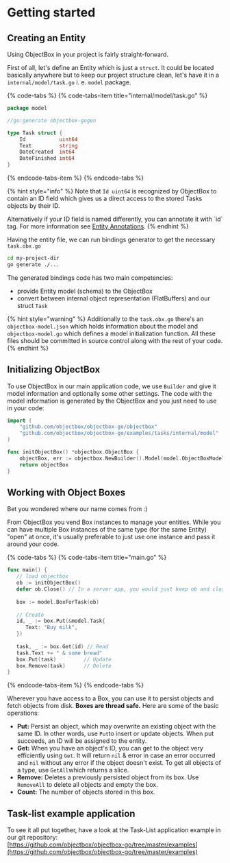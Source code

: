 # Getting started

## Creating an Entity

Using ObjectBox in your project is fairly straight-forward. 

First of all, let's define an Entity which is just a `struct`. It could be located basically anywhere but to keep our project structure clean, let's have it in a `internal/model/task.go` i. e. `model` package.

{% code-tabs %}
{% code-tabs-item title="internal/model/task.go" %}
```go
package model

//go:generate objectbox-gogen

type Task struct {
	Id           uint64
	Text         string
	DateCreated  int64
	DateFinished int64
}
```
{% endcode-tabs-item %}
{% endcode-tabs %}

{% hint style="info" %}
Note that `Id uint64` is recognized by ObjectBox to contain an ID field which gives us a direct access to the stored Tasks objects by their ID. 

Alternatively if your ID field is named differently, you can annotate it with \`id\` tag. For more information see [Entity Annotations](entity-annotations.md).
{% endhint %}

Having the entity file, we can run bindings generator to get the necessary `task.obx.go` 

```bash
cd my-project-dir
go generate ./...
```

The generated bindings code has two main competencies:

* provide Entity model \(schema\) to the ObjectBox
* convert between internal object representation \(FlatBuffers\) and our struct `Task`

{% hint style="warning" %}
Additionally to the `task.obx.go` there's an `objectbox-model.json` which holds information about the model and `objectbox-model.go` which defines a model initialization function. All these files should be committed in source control along with the rest of your code.
{% endhint %}

## Initializing ObjectBox

To use ObjectBox in our main application code, we use `Builder` and give it model information and optionally some other settings. The code with the model information is generated by the ObjectBox and you just need to use in your code:

```go
import (
	"github.com/objectbox/objectbox-go/objectbox"
	"github.com/objectbox/objectbox-go/examples/tasks/internal/model"
)

func initObjectBox() *objectbox.ObjectBox {
	objectBox, err := objectbox.NewBuilder().Model(model.ObjectBoxModel()).Build()
	return objectBox
}
```

## Working with Object Boxes

Bet you wondered where our name comes from :\)

From ObjectBox you vend Box instances to manage your entities. While you can have multiple Box instances of the same type \(for the same Entity\) "open" at once, it's usually preferable to just use one instance and pass it around your code. 

{% code-tabs %}
{% code-tabs-item title="main.go" %}
```go
func main() {
   // load objectbox
   ob := initObjectBox()
   defer ob.Close() // In a server app, you would just keep ob and close on shutdown
   
   box := model.BoxForTask(ob)
   
   // Create
   id, _ := box.Put(&model.Task{
      Text: "Buy milk",
   })
   
   task, _ := box.Get(id) // Read
   task.Text += " & some bread"
   box.Put(task)         // Update
   box.Remove(task)      // Delete
}
```
{% endcode-tabs-item %}
{% endcode-tabs %}

Wherever you have access to a Box, you can use it to persist objects and fetch objects from disk. **Boxes are thread safe.** Here are some of the basic operations:

* **Put:** Persist an object, which may overwrite an existing object with the same ID. In other words, use `Put`to insert or update objects. When put succeeds, an ID will be assigned to the entity. 
* **Get:** When you have an object's ID, you can get to the object very efficiently using `Get`.  It will return `nil` & error in case an error occurred and `nil` without any error if the object doesn't exist. To get all objects of a type, use `GetAll`which returns a slice. 
* **Remove:** Deletes a previously persisted object from its box. Use `RemoveAll` to delete all objects and empty the box.
* **Count:** The number of objects stored in this box.

## Task-list example application

To see it all put together, have a look at the Task-List application example in our git repository:  
[https://github.com/objectbox/objectbox-go/tree/master/examples](https://github.com/objectbox/objectbox-go/tree/master/examples)

